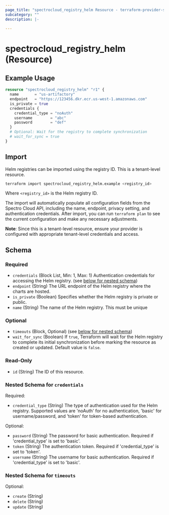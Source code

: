 ```yaml
---
page_title: "spectrocloud_registry_helm Resource - terraform-provider-spectrocloud"
subcategory: ""
description: |-
  
---
```


# spectrocloud_registry_helm (Resource)

  

## Example Usage

```terraform
resource "spectrocloud_registry_helm" "r1" {
  name       = "us-artifactory"
  endpoint   = "https://123456.dkr.ecr.us-west-1.amazonaws.com"
  is_private = true
  credentials {
    credential_type = "noAuth"
    username        = "abc"
    password        = "def"
  }
  # Optional: Wait for the registry to complete synchronization
  # wait_for_sync = true
}
```

## Import

Helm registries can be imported using the registry ID. This is a tenant-level resource.

```bash
terraform import spectrocloud_registry_helm.example <registry_id>
```

Where `<registry_id>` is the Helm registry ID.

The import will automatically populate all configuration fields from the Spectro Cloud API, including the name, endpoint, privacy setting, and authentication credentials. After import, you can run `terraform plan` to see the current configuration and make any necessary adjustments.

**Note**: Since this is a tenant-level resource, ensure your provider is configured with appropriate tenant-level credentials and access.


<!-- schema generated by tfplugindocs -->
## Schema

### Required

- `credentials` (Block List, Min: 1, Max: 1) Authentication credentials for accessing the Helm registry. (see [below for nested schema](#nestedblock--credentials))
- `endpoint` (String) The URL endpoint of the Helm registry where the charts are hosted.
- `is_private` (Boolean) Specifies whether the Helm registry is private or public.
- `name` (String) The name of the Helm registry. This must be unique

### Optional

- `timeouts` (Block, Optional) (see [below for nested schema](#nestedblock--timeouts))
- `wait_for_sync` (Boolean) If `true`, Terraform will wait for the Helm registry to complete its initial synchronization before marking the resource as created or updated. Default value is `false`.

### Read-Only

- `id` (String) The ID of this resource.

<a id="nestedblock--credentials"></a>
### Nested Schema for `credentials`

Required:

- `credential_type` (String) The type of authentication used for the Helm registry. Supported values are 'noAuth' for no authentication, 'basic' for username/password, and 'token' for token-based authentication.

Optional:

- `password` (String) The password for basic authentication. Required if 'credential_type' is set to 'basic'.
- `token` (String) The authentication token. Required if 'credential_type' is set to 'token'.
- `username` (String) The username for basic authentication. Required if 'credential_type' is set to 'basic'.


<a id="nestedblock--timeouts"></a>
### Nested Schema for `timeouts`

Optional:

- `create` (String)
- `delete` (String)
- `update` (String)